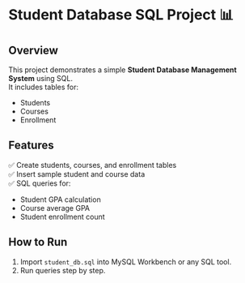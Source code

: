 # Student Database SQL Project 📊

## Overview
This project demonstrates a simple **Student Database Management System** using SQL.  
It includes tables for:
- Students
- Courses
- Enrollment

## Features
✅ Create students, courses, and enrollment tables  
✅ Insert sample student and course data  
✅ SQL queries for:
- Student GPA calculation
- Course average GPA
- Student enrollment count  

## How to Run
1. Import `student_db.sql` into MySQL Workbench or any SQL tool.
2. Run queries step by step.
